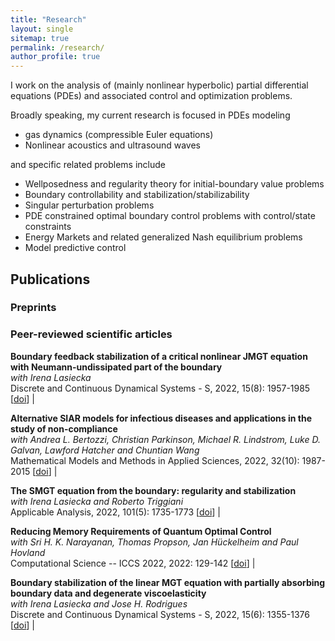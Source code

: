 ```yaml
---
title: "Research"
layout: single
sitemap: true
permalink: /research/
author_profile: true
---
```


I work on the analysis of (mainly nonlinear hyperbolic) partial differential equations (PDEs) and associated control and optimization problems. 


Broadly speaking, my current research is focused in PDEs modeling 

- gas dynamics (compressible Euler equations)
- Nonlinear acoustics and ultrasound waves

and specific related problems include 
- Wellposedness and regularity theory for initial-boundary value problems
- Boundary controllability and stabilization/stabilizability
- Singular perturbation problems
- PDE constrained optimal boundary control problems with control/state constraints
- Energy Markets and related generalized Nash equilibrium problems
- Model predictive control

## Publications
### Preprints

### Peer-reviewed scientific articles

**Boundary feedback stabilization of a critical nonlinear JMGT equation with Neumann-undissipated part of the boundary** <br> _with Irena Lasiecka_ <br> Discrete and Continuous Dynamical Systems - S, 2022, 15(8): 1957-1985 [[doi](https://www.aimsciences.org/article/doi/10.3934/dcdss.2022107)] |

**Alternative SIAR models for infectious diseases and applications in the study of non-compliance** <br> _with Andrea L. Bertozzi, Christian Parkinson, Michael R. Lindstrom, Luke D. Galvan, Lawford Hatcher and Chuntian Wang_ <br>  Mathematical Models and Methods in Applied Sciences, 2022, 32(10): 1987-2015 [[doi](https://doi.org/10.1142/S0218202522500464)] |

**The SMGT equation from the boundary: regularity and stabilization** <br> _with Irena Lasiecka and Roberto Triggiani_ <br> Applicable Analysis, 2022, 101(5): 1735-1773 [[doi](https://doi.org/10.1080/00036811.2021.1999420)] |

**Reducing Memory Requirements of Quantum Optimal Control** <br> _with Sri H. K. Narayanan, Thomas Propson, Jan Hückelheim and Paul Hovland_ <br> Computational Science -- ICCS 2022, 2022: 129-142 [[doi](https://doi.org/10.1007/978-3-031-08760-8_11)] |

**Boundary stabilization of the linear MGT equation with partially absorbing boundary data and degenerate viscoelasticity** <br> _with Irena Lasiecka and Jose H. Rodrigues_ <br> Discrete and Continuous Dynamical Systems - S, 2022, 15(6): 1355-1376 [[doi](https://doi.org/10.3934/dcdss.2022020)] |
